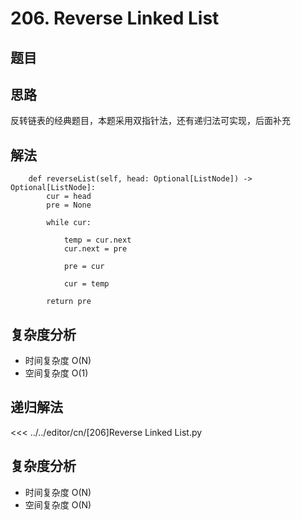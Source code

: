 # 206. Reverse Linked List

## 题目

<!--@include: ../../editor/cn/doc/content/[206]Reverse Linked List.md-->

## 思路
反转链表的经典题目，本题采用双指针法，还有递归法可实现，后面补充


## 解法
```
    def reverseList(self, head: Optional[ListNode]) -> Optional[ListNode]:
        cur = head
        pre = None

        while cur:

            temp = cur.next
            cur.next = pre

            pre = cur

            cur = temp

        return pre
```

## 复杂度分析
- 时间复杂度 O(N)
- 空间复杂度 O(1)

## 递归解法

<<< ../../editor/cn/[206]Reverse Linked List.py

## 复杂度分析
- 时间复杂度 O(N)
- 空间复杂度 O(N)
